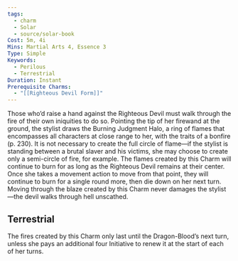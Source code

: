 ```yaml
---
tags:
  - charm
  - Solar
  - source/solar-book
Cost: 5m, 4i
Mins: Martial Arts 4, Essence 3
Type: Simple
Keywords:
  - Perilous
  - Terrestrial
Duration: Instant
Prerequisite Charms:
  - "[[Righteous Devil Form]]"
---
```

Those who’d raise a hand against the Righteous Devil must walk through the fire of their own iniquities to do so. Pointing the tip of her firewand at the ground, the stylist draws the Burning Judgment Halo, a ring of flames that encompasses all characters at close range to her, with the traits of a bonfire (p. 230). It is not necessary to create the full circle of flame—if the stylist is standing between a brutal slaver and his victims, she may choose to create only a semi-circle of fire, for example. The flames created by this Charm will continue to burn for as long as the Righteous Devil remains at their center. Once she takes a movement action to move from that point, they will continue to burn for a single round more, then die down on her next turn. Moving through the blaze created by this Charm never damages the stylist—the devil walks through hell unscathed. 

## Terrestrial

The fires created by this Charm only last until the Dragon-Blood’s next turn, unless she pays an additional four Initiative to renew it at the start of each of her turns.